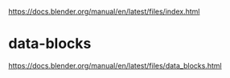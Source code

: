 https://docs.blender.org/manual/en/latest/files/index.html

# data-blocks

https://docs.blender.org/manual/en/latest/files/data_blocks.html
